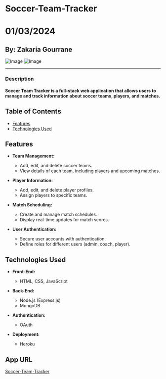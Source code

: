 # Soccer-Team-Tracker
# 01/03/2024
## By: Zakaria Gourrane

![Image](https://i.ibb.co/qM750x4/Untitled-Diagram-drawio.png)
![Image](https://i.ibb.co/41Ft0nZ/Untitled-Diagram-drawio-1.png)
***
### Description
  #### Soccer Team Tracker is a full-stack web application that allows users to manage and track information about soccer teams, players, and matches.

## Table of Contents

- [Features](#features)
- [Technologies Used](#technologies-used)

## Features

- **Team Management:**
  - Add, edit, and delete soccer teams.
  - View details of each team, including players and upcoming matches.

- **Player Information:**
  - Add, edit, and delete player profiles.
  - Assign players to specific teams.

- **Match Scheduling:**
  - Create and manage match schedules.
  - Display real-time updates for match scores.

- **User Authentication:**
  - Secure user accounts with authentication.
  - Define roles for different users (admin, coach, player).

## Technologies Used

- **Front-End:**
  - HTML, CSS, JavaScript

- **Back-End:**
  - Node.js (Express.js)
  - MongoDB 

- **Authentication:**
  - OAuth 

- **Deployment:**
  - Heroku
## App URL 
[Soccer-Team-Tracker](https://soccer-team-tracker-426a1a70ebb0.herokuapp.com/)
